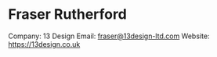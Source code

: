 # Fraser Rutherford

Company: 13 Design
Email: fraser@13design-ltd.com
Website: https://13design.co.uk